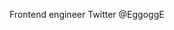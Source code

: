 Frontend engineer
Twitter @EggoggE

<!---
RinUeyama/RinUeyama is a ✨ special ✨ repository because its `README.md` (this file) appears on your GitHub profile.
You can click the Preview link to take a look at your changes.
--->
